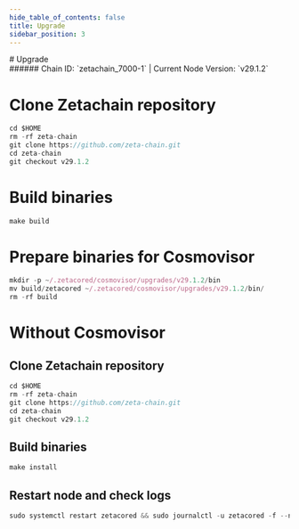 ```yaml
---
hide_table_of_contents: false
title: Upgrade
sidebar_position: 3
---
```


<div class="h1-with-icon icon-zetachain">
# Upgrade
</div>
###### Chain ID: `zetachain_7000-1` | Current Node Version: `v29.1.2`


# Clone Zetachain repository
```js
cd $HOME
rm -rf zeta-chain
git clone https://github.com/zeta-chain.git
cd zeta-chain
git checkout v29.1.2
 ```

# Build binaries
```js
make build
 ```

# Prepare binaries for Cosmovisor
```js
mkdir -p ~/.zetacored/cosmovisor/upgrades/v29.1.2/bin
mv build/zetacored ~/.zetacored/cosmovisor/upgrades/v29.1.2/bin/
rm -rf build
```

# Without Cosmovisor
## Clone Zetachain repository
```js
cd $HOME
rm -rf zeta-chain
git clone https://github.com/zeta-chain.git
cd zeta-chain
git checkout v29.1.2
 ```

## Build binaries
```js
make install
 ```

## Restart node and check logs
```js
sudo systemctl restart zetacored && sudo journalctl -u zetacored -f --no-hostname -o cat
```
